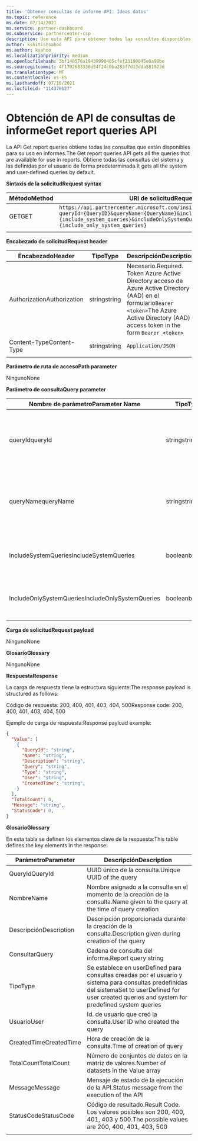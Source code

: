 ```yaml
---
title: 'Obtener consultas de informe API: Ideas datos'
ms.topic: reference
ms.date: 07/14/2021
ms.service: partner-dashboard
ms.subservice: partnercenter-csp
description: Use esta API para obtener todas las consultas disponibles para su uso en la API de informe.
author: kshitishsahoo
ms.author: ksahoo
ms.localizationpriority: medium
ms.openlocfilehash: 3bf140576a19439990405cfef23190045e0a98be
ms.sourcegitcommit: 4f1702683336d54f24c0ba283f7d13dda581923d
ms.translationtype: MT
ms.contentlocale: es-ES
ms.lasthandoff: 07/16/2021
ms.locfileid: "114376127"
---
```

# <a name="get-report-queries-api"></a><span data-ttu-id="351ed-103">Obtención de API de consultas de informe</span><span class="sxs-lookup"><span data-stu-id="351ed-103">Get report queries API</span></span>

<span data-ttu-id="351ed-104">La API Get report queries obtiene todas las consultas que están disponibles para su uso en informes.</span><span class="sxs-lookup"><span data-stu-id="351ed-104">The Get report queries API gets all the queries that are available for use in reports.</span></span> <span data-ttu-id="351ed-105">Obtiene todas las consultas del sistema y las definidas por el usuario de forma predeterminada.</span><span class="sxs-lookup"><span data-stu-id="351ed-105">It gets all the system and user-defined queries by default.</span></span>

<span data-ttu-id="351ed-106">**Sintaxis de la solicitud**</span><span class="sxs-lookup"><span data-stu-id="351ed-106">**Request syntax**</span></span>

|    <span data-ttu-id="351ed-107">Método</span><span class="sxs-lookup"><span data-stu-id="351ed-107">Method</span></span>    |    <span data-ttu-id="351ed-108">URI de solicitud</span><span class="sxs-lookup"><span data-stu-id="351ed-108">Request URI</span></span>    |
|    ----    |    ----    |
|    <span data-ttu-id="351ed-109">GET</span><span class="sxs-lookup"><span data-stu-id="351ed-109">GET</span></span>    |    `https://api.partnercenter.microsoft.com/insights/v1/mpn/ScheduledQueries?queryId={QueryID}&queryName={QueryName}&includeSystemQueries={include_system_queries}&includeOnlySystemQueries={include_only_system_queries}`     |
|        |        |

<span data-ttu-id="351ed-110">**Encabezado de solicitud**</span><span class="sxs-lookup"><span data-stu-id="351ed-110">**Request header**</span></span>

|    <span data-ttu-id="351ed-111">Encabezado</span><span class="sxs-lookup"><span data-stu-id="351ed-111">Header</span></span>    |    <span data-ttu-id="351ed-112">Tipo</span><span class="sxs-lookup"><span data-stu-id="351ed-112">Type</span></span>    |    <span data-ttu-id="351ed-113">Descripción</span><span class="sxs-lookup"><span data-stu-id="351ed-113">Description</span></span>    |
|    ----    |    ----    |    ----    |
|    <span data-ttu-id="351ed-114">Authorization</span><span class="sxs-lookup"><span data-stu-id="351ed-114">Authorization</span></span>    |    <span data-ttu-id="351ed-115">string</span><span class="sxs-lookup"><span data-stu-id="351ed-115">string</span></span>    |    <span data-ttu-id="351ed-116">Necesario.</span><span class="sxs-lookup"><span data-stu-id="351ed-116">Required.</span></span> <span data-ttu-id="351ed-117">Token Azure Active Directory acceso de Azure Active Directory (AAD) en el formulario`Bearer <token>`</span><span class="sxs-lookup"><span data-stu-id="351ed-117">The Azure Active Directory (AAD) access token in the form `Bearer <token>`</span></span>    |
|    <span data-ttu-id="351ed-118">Content-Type</span><span class="sxs-lookup"><span data-stu-id="351ed-118">Content-Type</span></span>    |    <span data-ttu-id="351ed-119">string</span><span class="sxs-lookup"><span data-stu-id="351ed-119">string</span></span>    |    `Application/JSON`    |
|        |        |        |

<span data-ttu-id="351ed-120">**Parámetro de ruta de acceso**</span><span class="sxs-lookup"><span data-stu-id="351ed-120">**Path parameter**</span></span>

<span data-ttu-id="351ed-121">Ninguno</span><span class="sxs-lookup"><span data-stu-id="351ed-121">None</span></span>

<span data-ttu-id="351ed-122">**Parámetro de consulta**</span><span class="sxs-lookup"><span data-stu-id="351ed-122">**Query parameter**</span></span>

|    <span data-ttu-id="351ed-123">Nombre de parámetro</span><span class="sxs-lookup"><span data-stu-id="351ed-123">Parameter Name</span></span>    |    <span data-ttu-id="351ed-124">Tipo</span><span class="sxs-lookup"><span data-stu-id="351ed-124">Type</span></span>    |    <span data-ttu-id="351ed-125">Obligatorio</span><span class="sxs-lookup"><span data-stu-id="351ed-125">Required</span></span>    |    <span data-ttu-id="351ed-126">Descripción</span><span class="sxs-lookup"><span data-stu-id="351ed-126">Description</span></span>    |
|    ----    |    ----    |    ----    |    ----    |
|    <span data-ttu-id="351ed-127">queryId</span><span class="sxs-lookup"><span data-stu-id="351ed-127">queryId</span></span>     |    <span data-ttu-id="351ed-128">string</span><span class="sxs-lookup"><span data-stu-id="351ed-128">string</span></span>     |    <span data-ttu-id="351ed-129">No</span><span class="sxs-lookup"><span data-stu-id="351ed-129">No</span></span>    |    <span data-ttu-id="351ed-130">Filtrar para obtener los detalles de solo las consultas con el id. dado en el argumento</span><span class="sxs-lookup"><span data-stu-id="351ed-130">Filter to get details of only queries with the ID given in the argument</span></span>     |
|    <span data-ttu-id="351ed-131">queryName</span><span class="sxs-lookup"><span data-stu-id="351ed-131">queryName</span></span>     |    <span data-ttu-id="351ed-132">string</span><span class="sxs-lookup"><span data-stu-id="351ed-132">string</span></span>     |    <span data-ttu-id="351ed-133">No</span><span class="sxs-lookup"><span data-stu-id="351ed-133">No</span></span>    |    <span data-ttu-id="351ed-134">Filtrar para obtener los detalles de solo las consultas con el nombre dado en el argumento</span><span class="sxs-lookup"><span data-stu-id="351ed-134">Filter to get details of only queries with the name given in the argument</span></span>     |
|    <span data-ttu-id="351ed-135">IncludeSystemQueries</span><span class="sxs-lookup"><span data-stu-id="351ed-135">IncludeSystemQueries</span></span>     |    <span data-ttu-id="351ed-136">boolean</span><span class="sxs-lookup"><span data-stu-id="351ed-136">boolean</span></span>     |    <span data-ttu-id="351ed-137">No</span><span class="sxs-lookup"><span data-stu-id="351ed-137">No</span></span>    |    <span data-ttu-id="351ed-138">Incluir consultas predefinidas por el sistema en la respuesta</span><span class="sxs-lookup"><span data-stu-id="351ed-138">Include predefined system queries in the response</span></span>     |
|    <span data-ttu-id="351ed-139">IncludeOnlySystemQueries</span><span class="sxs-lookup"><span data-stu-id="351ed-139">IncludeOnlySystemQueries</span></span>     |    <span data-ttu-id="351ed-140">boolean</span><span class="sxs-lookup"><span data-stu-id="351ed-140">boolean</span></span>     |    <span data-ttu-id="351ed-141">No</span><span class="sxs-lookup"><span data-stu-id="351ed-141">No</span></span>    |    <span data-ttu-id="351ed-142">Incluir solo las consultas del sistema en la respuesta</span><span class="sxs-lookup"><span data-stu-id="351ed-142">Include only system queries in the response</span></span>     |
|        |        |        |        |


<span data-ttu-id="351ed-143">**Carga de solicitud**</span><span class="sxs-lookup"><span data-stu-id="351ed-143">**Request payload**</span></span>

<span data-ttu-id="351ed-144">Ninguno</span><span class="sxs-lookup"><span data-stu-id="351ed-144">None</span></span>

<span data-ttu-id="351ed-145">**Glosario**</span><span class="sxs-lookup"><span data-stu-id="351ed-145">**Glossary**</span></span>

<span data-ttu-id="351ed-146">Ninguno</span><span class="sxs-lookup"><span data-stu-id="351ed-146">None</span></span>

<span data-ttu-id="351ed-147">**Respuesta**</span><span class="sxs-lookup"><span data-stu-id="351ed-147">**Response**</span></span>

<span data-ttu-id="351ed-148">La carga de respuesta tiene la estructura siguiente:</span><span class="sxs-lookup"><span data-stu-id="351ed-148">The response payload is structured as follows:</span></span>

<span data-ttu-id="351ed-149">Código de respuesta: 200, 400, 401, 403, 404, 500</span><span class="sxs-lookup"><span data-stu-id="351ed-149">Response code: 200, 400, 401, 403, 404, 500</span></span>

<span data-ttu-id="351ed-150">Ejemplo de carga de respuesta:</span><span class="sxs-lookup"><span data-stu-id="351ed-150">Response payload example:</span></span>

```json
{ 
  "Value": [ 
    { 
      "QueryId": "string", 
      "Name": "string", 
      "Description": "string", 
      "Query": "string", 
      "Type": "string", 
      "User": "string", 
      "CreatedTime": "string", 
    } 
  ], 
  "TotalCount": 0, 
  "Message": "string", 
  "StatusCode": 0, 
} 
```

<span data-ttu-id="351ed-151">**Glosario**</span><span class="sxs-lookup"><span data-stu-id="351ed-151">**Glossary**</span></span>

<span data-ttu-id="351ed-152">En esta tabla se definen los elementos clave de la respuesta:</span><span class="sxs-lookup"><span data-stu-id="351ed-152">This table defines the key elements in the response:</span></span>

|    <span data-ttu-id="351ed-153">Parámetro</span><span class="sxs-lookup"><span data-stu-id="351ed-153">Parameter</span></span>    |    <span data-ttu-id="351ed-154">Descripción</span><span class="sxs-lookup"><span data-stu-id="351ed-154">Description</span></span>    |
|    ----    |    ----    |
|    <span data-ttu-id="351ed-155">QueryId</span><span class="sxs-lookup"><span data-stu-id="351ed-155">QueryId</span></span>     |    <span data-ttu-id="351ed-156">UUID único de la consulta.</span><span class="sxs-lookup"><span data-stu-id="351ed-156">Unique UUID of the query</span></span>     |
|    <span data-ttu-id="351ed-157">Nombre</span><span class="sxs-lookup"><span data-stu-id="351ed-157">Name</span></span>     |    <span data-ttu-id="351ed-158">Nombre asignado a la consulta en el momento de la creación de la consulta.</span><span class="sxs-lookup"><span data-stu-id="351ed-158">Name given to the query at the time of query creation</span></span>     |
|    <span data-ttu-id="351ed-159">Descripción</span><span class="sxs-lookup"><span data-stu-id="351ed-159">Description</span></span>     |    <span data-ttu-id="351ed-160">Descripción proporcionada durante la creación de la consulta.</span><span class="sxs-lookup"><span data-stu-id="351ed-160">Description given during creation of the query</span></span>     |
|    <span data-ttu-id="351ed-161">Consultar</span><span class="sxs-lookup"><span data-stu-id="351ed-161">Query</span></span>     |    <span data-ttu-id="351ed-162">Cadena de consulta del informe.</span><span class="sxs-lookup"><span data-stu-id="351ed-162">Report query string</span></span>     |
|    <span data-ttu-id="351ed-163">Tipo</span><span class="sxs-lookup"><span data-stu-id="351ed-163">Type</span></span>     |    <span data-ttu-id="351ed-164">Se establece en userDefined para consultas creadas por el usuario y sistema para consultas predefinidas del sistema</span><span class="sxs-lookup"><span data-stu-id="351ed-164">Set to userDefined for user created queries and system for predefined system queries</span></span>     |
|    <span data-ttu-id="351ed-165">Usuario</span><span class="sxs-lookup"><span data-stu-id="351ed-165">User</span></span>     |    <span data-ttu-id="351ed-166">Id. de usuario que creó la consulta.</span><span class="sxs-lookup"><span data-stu-id="351ed-166">User ID who created the query</span></span>     |
|    <span data-ttu-id="351ed-167">CreatedTime</span><span class="sxs-lookup"><span data-stu-id="351ed-167">CreatedTime</span></span>     |    <span data-ttu-id="351ed-168">Hora de creación de la consulta.</span><span class="sxs-lookup"><span data-stu-id="351ed-168">Time of creation of query</span></span>     |
|    <span data-ttu-id="351ed-169">TotalCount</span><span class="sxs-lookup"><span data-stu-id="351ed-169">TotalCount</span></span>     |    <span data-ttu-id="351ed-170">Número de conjuntos de datos en la matriz de valores.</span><span class="sxs-lookup"><span data-stu-id="351ed-170">Number of datasets in the Value array</span></span>     |
|    <span data-ttu-id="351ed-171">Message</span><span class="sxs-lookup"><span data-stu-id="351ed-171">Message</span></span>     |    <span data-ttu-id="351ed-172">Mensaje de estado de la ejecución de la API.</span><span class="sxs-lookup"><span data-stu-id="351ed-172">Status message from the execution of the API</span></span>     |
|    <span data-ttu-id="351ed-173">StatusCode</span><span class="sxs-lookup"><span data-stu-id="351ed-173">StatusCode</span></span>     |    <span data-ttu-id="351ed-174">Código de resultado.</span><span class="sxs-lookup"><span data-stu-id="351ed-174">Result Code.</span></span> <span data-ttu-id="351ed-175">Los valores posibles son 200, 400, 401, 403 y 500.</span><span class="sxs-lookup"><span data-stu-id="351ed-175">The possible values are 200, 400, 401, 403, 500</span></span>     |
|        |        |
